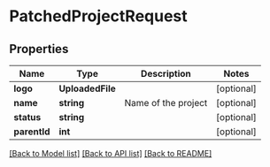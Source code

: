 # PatchedProjectRequest

## Properties
Name | Type | Description | Notes
------------ | ------------- | ------------- | -------------
**logo** | **UploadedFile** |  | [optional] 
**name** | **string** | Name of the project | [optional] 
**status** | **string** |  | [optional] 
**parentId** | **int** |  | [optional] 

[[Back to Model list]](../README.md#documentation-for-models) [[Back to API list]](../README.md#documentation-for-api-endpoints) [[Back to README]](../README.md)



